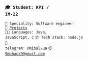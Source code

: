 ### <code>🎓 Student: KPI / IM-22</code>
<code>👷 Speciality: Software engineer</code>
<br>
<code>🧻 [Projects](PROJECTS.md)</code>
<br>
<code>🧑‍💻 Languages: Java, JavaScript, C</code>
<code>📦 Tech stack: node.js</code>
<br>
<code>💬 telegram: [@mibal-ua](https://t.me/mibal-ua)</code>
<code>📫 [9mohapx9@gmail.com](mailto:9mohapx9@gmail.com)</code>

